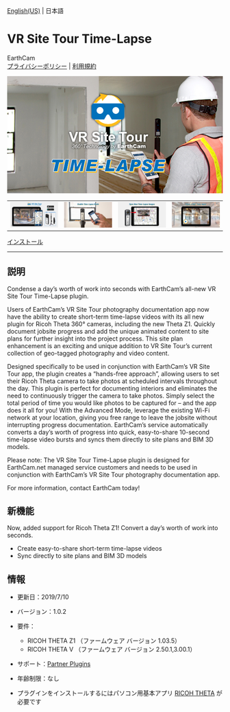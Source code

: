 [English(US)](README.md) | 日本語

# VR Site Tour Time-Lapse
EarthCam  
[プライバシーポリシー](../../README.ja.md#%E3%83%97%E3%83%A9%E3%82%A4%E3%83%90%E3%82%B7%E3%83%BC%E3%83%9D%E3%83%AA%E3%82%B7%E3%83%BC) | [利用規約](../../README.ja.md#%E5%88%A9%E7%94%A8%E8%A6%8F%E7%B4%84)

<div align="center">
 <img src="1.png">
 <table>
  <tr>
   <td><img src="2.png"></td>
   <td><img src="3.png"></td>
   <td><img src="4.png"></td>
   <td><img src="5.png"></td>
  </tr>
 </table>
</div>

[インストール](https://link.ricoh360.com/plugins/com.earthcam.vrsitetourtimelapse/apk)

***

## 説明
Condense a day’s worth of work into seconds with EarthCam’s all-new VR Site Tour Time-Lapse plugin.  
  
Users of EarthCam’s VR Site Tour photography documentation app now have the ability to create short-term time-lapse videos with its all new plugin for Ricoh Theta 360° cameras, including the new Theta Z1. Quickly document jobsite progress and add the unique animated content to site plans for further insight into the project process. This site plan enhancement is an exciting and unique addition to VR Site Tour’s current collection of geo-tagged photography and video content.  
  
Designed specifically to be used in conjunction with EarthCam’s VR Site Tour app, the plugin creates a “hands-free approach”, allowing users to set their Ricoh Theta camera to take photos at scheduled intervals throughout the day. This plugin is perfect for documenting interiors and eliminates the need to continuously trigger the camera to take photos. Simply select the total period of time you would like photos to be captured for – and the app does it all for you! With the Advanced Mode, leverage the existing Wi-Fi network at your location, giving you free range to leave the jobsite without interrupting progress documentation. EarthCam’s service automatically converts a day’s worth of progress into quick, easy-to-share 10-second time-lapse video bursts and syncs them directly to site plans and BIM 3D models.  
  
Please note: The VR Site Tour Time-Lapse plugin is designed for EarthCam.net managed service customers and needs to be used in conjunction with EarthCam’s VR Site Tour photography documentation app.  
  
For more information, contact EarthCam today!  
  
## 新機能
Now, added support for Ricoh Theta Z1! Convert a day’s worth of work into seconds.  
* Create easy-to-share short-term time-lapse videos
* Sync directly to site plans and BIM 3D models

## 情報
  * 更新日：2019/7/10
  * バージョン：1.0.2
  * 要件：
    * RICOH THETA Z1 （ファームウェア バージョン 1.03.5）
    * RICOH THETA V （ファームウェア バージョン 2.50.1,3.00.1）
  * サポート：[Partner Plugins](https://www.earthcam.net/support/contactus.php?reason=11)
  * 年齢制限：なし

* プラグインをインストールするにはパソコン用基本アプリ [RICOH THETA](https://theta360.com/ja/about/application/pc.html#app-detail-01) が必要です
